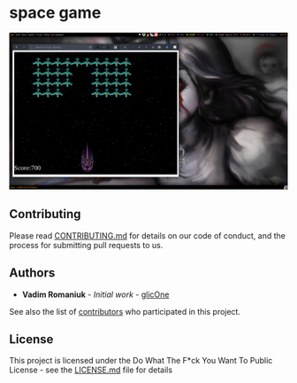 # space game
![1](https://raw.githubusercontent.com/RomaniukVadim/space_game/master/screen/screen.png)

## Contributing

Please read [CONTRIBUTING.md](CONTRIBUTING.md) for details on our code of conduct, and the process for submitting pull requests to us.

## Authors

* **Vadim Romaniuk** - *Initial work* - [glicOne](https://github.com/RomaniukVadim)

See also the list of [contributors](https://github.com/RomaniukVadim/space_game/contributors) who participated in this project.

## License

This project is licensed under the Do What The F*ck You Want To Public License - see the [LICENSE.md](LICENSE.md) file for details
